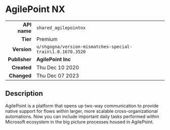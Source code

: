 # AgilePoint NX
| | |
|-:|-|
|**API name**|`shared_agilepointnx`|
|**Tier**|Premium|
|**Version**|`u/shgogna/version-mismatches-special-train\1.0.1670.3520`|
|**Publisher**|**AgilePoint Inc**|
|**Created**|Thu Dec 10 2020|
|**Changed**|Thu Dec 07 2023|

## Description
AgilePoint is a platform that opens up two-way communication to provide native support for flows within larger, more scalable cross-organizational automations. Now you can include important daily tasks performed within Microsoft ecosystem in the big picture processes housed in AgilePoint.
